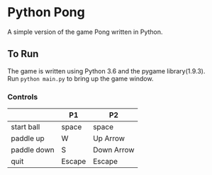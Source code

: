 # Python Pong

A simple version of the game Pong written in Python.

## To Run

The game is written using Python 3.6 and the pygame library(1.9.3).  
Run `python main.py` to bring up the game window.

### Controls
|   | P1 | P2 |
|---|---|---|
| start ball | space | space |
| paddle up | W | Up Arrow |
| paddle down | S | Down Arrow |
| quit | Escape | Escape |

